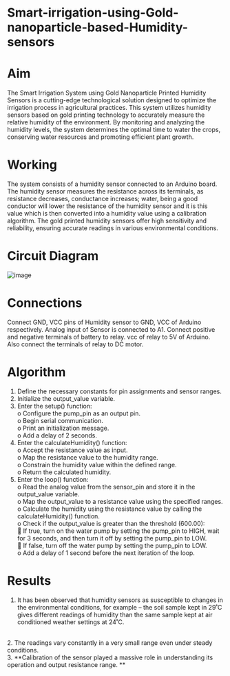 # Smart-irrigation-using-Gold-nanoparticle-based-Humidity-sensors
# Aim
The Smart Irrigation System using Gold Nanoparticle Printed Humidity Sensors is a cutting-edge technological solution designed to optimize the irrigation process in agricultural practices. This system utilizes humidity sensors based on gold printing technology to accurately measure the relative humidity of the environment. By monitoring and analyzing the humidity levels, the system determines the optimal time to water the crops, conserving water resources and promoting efficient plant growth.
# Working
The system consists of a humidity sensor connected to an Arduino board. The humidity sensor measures the resistance across its terminals, as resistance decreases, conductance increases; water, being a good conductor will lower the resistance of the humidity sensor and it is this value which is then converted into a humidity value using a calibration algorithm. The gold printed humidity sensors offer high sensitivity and reliability, ensuring accurate readings in various environmental conditions.
# Circuit Diagram
![image](https://github.com/meenakshi311/Smart-irrigation-using-Gold-nanoparticle-based-Humidity-sensors/assets/80347426/df56160e-ec86-4421-af35-3f9fde3e9be8)

# Connections
Connect GND, VCC pins of Humidity sensor to GND, VCC of Arduino respectively. Analog input of Sensor is connected to A1. Connect positive and negative terminals of battery to relay. vcc of relay to 5V of Arduino. Also connect the terminals of relay to DC motor.
# Algorithm
1.	Define the necessary constants for pin assignments and sensor ranges.<br>
2.	Initialize the output_value variable.<br>
3.	Enter the setup() function:<br>
o	Configure the pump_pin as an output pin.<br>
o	Begin serial communication.<br>
o	Print an initialization message.<br>
o	Add a delay of 2 seconds.<br>
4.	Enter the calculateHumidity() function:<br>
o	Accept the resistance value as input.<br>
o	Map the resistance value to the humidity range.<br>
o	Constrain the humidity value within the defined range.<br>
o	Return the calculated humidity.<br>
5.	Enter the loop() function:<br>
o	Read the analog value from the sensor_pin and store it in the output_value variable.<br>
o	Map the output_value to a resistance value using the specified ranges.<br>
o	Calculate the humidity using the resistance value by calling the calculateHumidity() function.<br>
o	Check if the output_value is greater than the threshold (600.00):<br>
	If true, turn on the water pump by setting the pump_pin to HIGH, wait for 3 seconds, and then turn it off by setting the pump_pin to LOW.<br>
	If false, turn off the water pump by setting the pump_pin to LOW.<br>
o	Add a delay of 1 second before the next iteration of the loop.<br>

# Results
1.	It has been observed that humidity sensors as susceptible to changes in the environmental conditions, for example – the soil sample kept in 29˚C gives different readings of humidity than the same sample kept at air conditioned weather settings at 24˚C. 
<br>
2.	The readings vary constantly in a very small range even under steady conditions.
<br>
3.	**Calibration of the sensor played a massive role in understanding its operation and output resistance range. **

